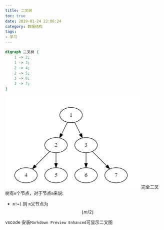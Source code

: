 ```yaml
---
title: 二叉树
toc: true
date: 2019-01-24 22:06:24
category: 数据结构
tags: 
- 学习
---
```


``` dot
digraph 二叉树 {
    1 -> 2;
    1 -> 3;
    2 -> 4;
    2 -> 5;
    3 -> 6;
    3 -> 7;
}
```

![完全二叉树](二叉树\完全二叉树.png)
完全二叉树有`n`个节点，对于节点`m`来说:

- `m!=1` 则 `m`父节点为$$\lfloor m/2\rfloor$$

vscode 安装`Markdown Preview Enhanced`可显示二叉图
